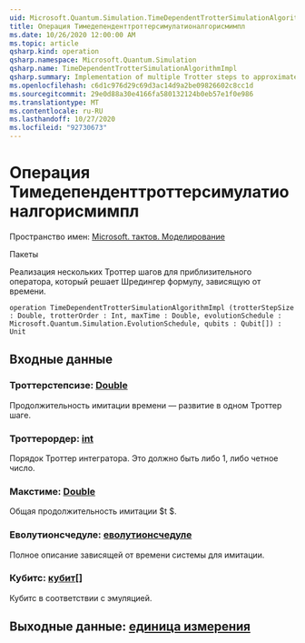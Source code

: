 ```yaml
---
uid: Microsoft.Quantum.Simulation.TimeDependentTrotterSimulationAlgorithmImpl
title: Операция Тимедепенденттроттерсимулатионалгорисмимпл
ms.date: 10/26/2020 12:00:00 AM
ms.topic: article
qsharp.kind: operation
qsharp.namespace: Microsoft.Quantum.Simulation
qsharp.name: TimeDependentTrotterSimulationAlgorithmImpl
qsharp.summary: Implementation of multiple Trotter steps to approximate a unitary operator that solves the time-dependent Schrödinger equation.
ms.openlocfilehash: c6d1c976d29c69d3ac14d9a2be09826602c8cc1d
ms.sourcegitcommit: 29e0d88a30e4166fa580132124b0eb57e1f0e986
ms.translationtype: MT
ms.contentlocale: ru-RU
ms.lasthandoff: 10/27/2020
ms.locfileid: "92730673"
---
```

# <a name="timedependenttrottersimulationalgorithmimpl-operation"></a>Операция Тимедепенденттроттерсимулатионалгорисмимпл

Пространство имен: [Microsoft. тактов. Моделирование](xref:Microsoft.Quantum.Simulation)

Пакеты [](https://nuget.org/packages/)


Реализация нескольких Троттер шагов для приблизительного оператора, который решает Шредингер формулу, зависящую от времени.

```qsharp
operation TimeDependentTrotterSimulationAlgorithmImpl (trotterStepSize : Double, trotterOrder : Int, maxTime : Double, evolutionSchedule : Microsoft.Quantum.Simulation.EvolutionSchedule, qubits : Qubit[]) : Unit
```


## <a name="input"></a>Входные данные

### <a name="trotterstepsize--double"></a>Троттерстепсизе: [Double](xref:microsoft.quantum.lang-ref.double)

Продолжительность имитации времени — развитие в одном Троттер шаге.


### <a name="trotterorder--int"></a>Троттерордер: [int](xref:microsoft.quantum.lang-ref.int)

Порядок Троттер интегратора. Это должно быть либо 1, либо четное число.


### <a name="maxtime--double"></a>Макстиме: [Double](xref:microsoft.quantum.lang-ref.double)

Общая продолжительность имитации $t $.


### <a name="evolutionschedule--evolutionschedule"></a>Еволутионсчедуле: [еволутионсчедуле](xref:Microsoft.Quantum.Simulation.EvolutionSchedule)

Полное описание зависящей от времени системы для имитации.


### <a name="qubits--qubit"></a>Кубитс: [кубит](xref:microsoft.quantum.lang-ref.qubit)[]

Кубитс в соответствии с эмуляцией.



## <a name="output--unit"></a>Выходные данные: [единица измерения](xref:microsoft.quantum.lang-ref.unit)

